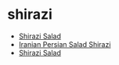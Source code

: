 # shirazi

 * [Shirazi Salad](../index/s/shirazi-salad-51169570.json)
 * [Iranian  Persian Salad Shirazi](../index/i/iranian--persian-salad-shirazi.json)
 * [Shirazi Salad](../index/s/shirazi-salad.json)
